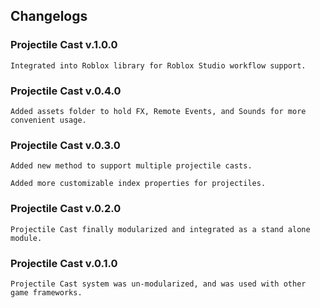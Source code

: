 ## Changelogs

### Projectile Cast v.1.0.0

`Integrated into Roblox library for Roblox Studio workflow support.`

### Projectile Cast v.0.4.0

`Added assets folder to hold FX, Remote Events, and Sounds for more convenient usage.`

### Projectile Cast v.0.3.0

`Added new method to support multiple projectile casts.`

`Added more customizable index properties for projectiles.`

### Projectile Cast v.0.2.0

`Projectile Cast finally modularized and integrated as a stand alone module.`

### Projectile Cast v.0.1.0

`Projectile Cast system was un-modularized, and was used with other game frameworks.`
